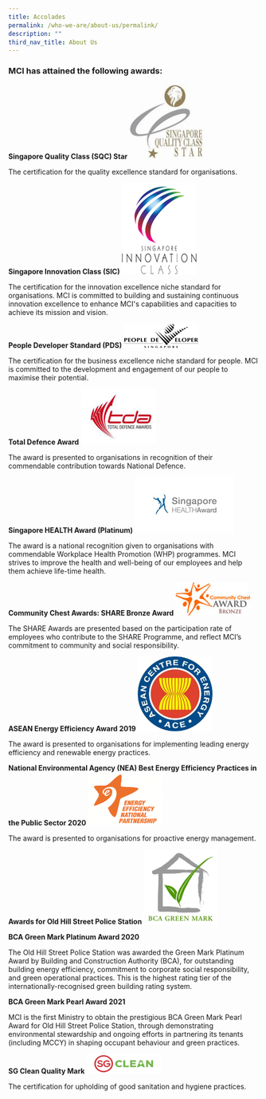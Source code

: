 ```yaml
---
title: Accolades
permalink: /who-we-are/about-us/permalink/
description: ""
third_nav_title: About Us
---
```

### MCI has attained the following awards:
**Singapore Quality Class (SQC) Star**
<img style="height:150px; width:148px;" src="/images/Logos/sqcstar.jpg">

The certification for the quality excellence standard for organisations.

**Singapore Innovation Class (SIC)**
<img style="height:183px; width:150px;" src="/images/Logos/iclasslogo.gif">

The certification for the innovation excellence niche standard for organisations. MCI is committed to building and sustaining continuous innovation excellence to enhance MCI's capabilities and capacities to achieve its mission and vision.

**People Developer Standard (PDS)**
<img style="height:49px; width:150px;" src="/images/Logos/pdlogo.gif">

The certification for the business excellence niche standard for people. MCI is committed to the development and engagement of our people to maximise their potential.

**Total Defence Award**
<img style="height:112px; width:150px;" src="/images/Logos/tdalogo.jpg">

The award is presented to organisations in recognition of their commendable contribution towards National Defence.

**Singapore HEALTH Award (Platinum)**
<img style="height:112px; width:200px;" src="/images/Logos/singapore-health-award.jpg">

The award is a national recognition given to organisations with commendable Workplace Health Promotion (WHP) programmes. MCI strives to improve the health and well-being of our employees and help them achieve life-time health.

**Community Chest Awards: SHARE Bronze Award**
<img style="height:67px; width:150px;" src="/images/Logos/community%20chest%20bronze%20award.jpg">

The SHARE Awards are presented based on the participation rate of employees who contribute to the SHARE Programme, and reflect MCI’s commitment to community and social responsibility.

**ASEAN Energy Efficiency Award 2019**
<img style="height:150px; width:150px;" src="/images/Logos/asean%20energy%20efficiency%20award%202019.jpg">

The award is presented to organisations for implementing leading energy efficiency and renewable energy practices.

**National Environmental Agency (NEA) Best Energy Efficiency Practices in the Public Sector 2020**
<img style="height:107px; width:150px;" src="/images/Logos/nea%20best%20energy%20efficiency%20practices%20in%20the%20public%20sector%202020.png">

The award is presented to organisations for proactive energy management.

**Awards for Old Hill Street Police Station**
<img style="height:150px; width:150px;" src="/images/Logos/bca%20green%20mark.jfif">

**BCA Green Mark&nbsp;Platinum Award 2020**

The Old Hill Street Police Station was awarded the Green Mark Platinum Award by Building and Construction Authority (BCA), for outstanding building energy efficiency, commitment to corporate social responsibility, and green operational practices. This is the highest rating tier of the internationally-recognised green building rating system.

**BCA Green Mark Pearl Award 2021**  

MCI is the first Ministry to obtain the prestigious BCA Green Mark Pearl Award for Old Hill Street Police Station, through demonstrating environmental stewardship and ongoing efforts in partnering its tenants (including MCCY) in shaping occupant behaviour and green practices.

**SG Clean Quality Mark**
<img style="height:40px; width:150px;" src="/images/Logos/sg%20clean%20quality%20mark.jpg">

The certification for upholding of good sanitation and hygiene practices.